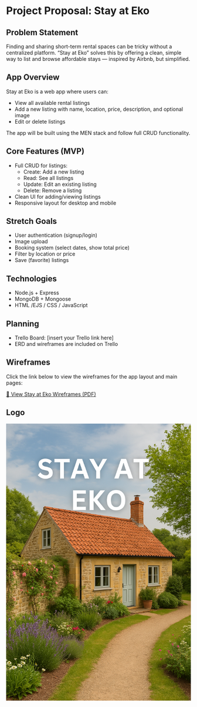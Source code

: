 # Project Proposal: Stay at Eko

## Problem Statement

Finding and sharing short-term rental spaces can be tricky without a centralized platform. “Stay at Eko” solves this by offering a clean, simple way to list and browse affordable stays — inspired by Airbnb, but simplified.

## App Overview

Stay at Eko is a web app where users can:
- View all available rental listings
- Add a new listing with name, location, price, description, and optional image
- Edit or delete listings

The app will be built using the MEN stack and follow full CRUD functionality.

## Core Features (MVP)

- Full CRUD for listings:
  - Create: Add a new listing
  - Read: See all listings
  - Update: Edit an existing listing
  - Delete: Remove a listing
- Clean UI for adding/viewing listings
- Responsive layout for desktop and mobile

## Stretch Goals

- User authentication (signup/login)
- Image upload
- Booking system (select dates, show total price)
- Filter by location or price
- Save (favorite) listings

## Technologies

- Node.js + Express
- MongoDB + Mongoose
- HTML /EJS / CSS / JavaScript


## Planning

- Trello Board: [insert your Trello link here]
- ERD and wireframes are included on Trello

## Wireframes

Click the link below to view the wireframes for the app layout and main pages:

[📄 View Stay at Eko Wireframes (PDF)](./assets/airbnb-wireframe.pdf)


## Logo

![Logo](./assets/StayatEkopreview.png)


